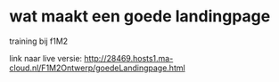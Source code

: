 # wat maakt een goede landingpage 
training bij f1M2

link naar live versie: http://28469.hosts1.ma-cloud.nl/F1M2Ontwerp/goedeLandingpage.html 